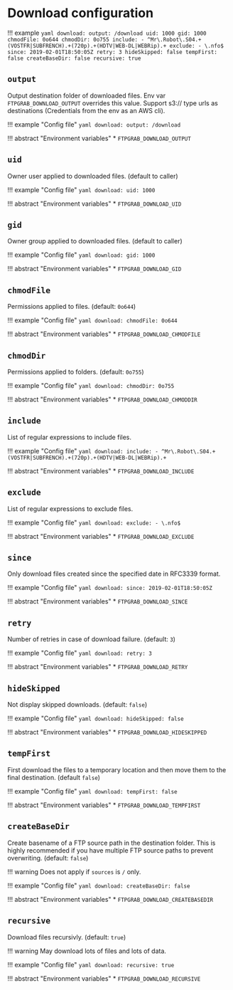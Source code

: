 # Download configuration

!!! example
    ```yaml
    download:
      output: /download
      uid: 1000
      gid: 1000
      chmodFile: 0o644
      chmodDir: 0o755
      include:
        - ^Mr\.Robot\.S04.+(VOSTFR|SUBFRENCH).+(720p).+(HDTV|WEB-DL|WEBRip).+
      exclude:
        - \.nfo$
      since: 2019-02-01T18:50:05Z
      retry: 3
      hideSkipped: false
      tempFirst: false
      createBaseDir: false
      recursive: true
    ```

## `output`

Output destination folder of downloaded files. Env var `FTPGRAB_DOWNLOAD_OUTPUT` overrides this value.
Support s3:// type urls as destinations (Credentials from the env as an AWS cli).

!!! example "Config file"
    ```yaml
    download:
      output: /download
    ```

!!! abstract "Environment variables"
    * `FTPGRAB_DOWNLOAD_OUTPUT`

## `uid`

Owner user applied to downloaded files. (default to caller)

!!! example "Config file"
    ```yaml
    download:
      uid: 1000
    ```

!!! abstract "Environment variables"
    * `FTPGRAB_DOWNLOAD_UID`

## `gid`

Owner group applied to downloaded files. (default to caller)

!!! example "Config file"
    ```yaml
    download:
      gid: 1000
    ```

!!! abstract "Environment variables"
    * `FTPGRAB_DOWNLOAD_GID`

## `chmodFile`

Permissions applied to files. (default: `0o644`)

!!! example "Config file"
    ```yaml
    download:
      chmodFile: 0o644
    ```

!!! abstract "Environment variables"
    * `FTPGRAB_DOWNLOAD_CHMODFILE`

## `chmodDir`

Permissions applied to folders. (default: `0o755`)

!!! example "Config file"
    ```yaml
    download:
      chmodDir: 0o755
    ```

!!! abstract "Environment variables"
    * `FTPGRAB_DOWNLOAD_CHMODDIR`

## `include`

List of regular expressions to include files.

!!! example "Config file"
    ```yaml
    download:
      include:
        - ^Mr\.Robot\.S04.+(VOSTFR|SUBFRENCH).+(720p).+(HDTV|WEB-DL|WEBRip).+
    ```

!!! abstract "Environment variables"
    * `FTPGRAB_DOWNLOAD_INCLUDE`

## `exclude`

List of regular expressions to exclude files.

!!! example "Config file"
    ```yaml
    download:
      exclude:
        - \.nfo$
    ```

!!! abstract "Environment variables"
    * `FTPGRAB_DOWNLOAD_EXCLUDE`

## `since`

Only download files created since the specified date in RFC3339 format.

!!! example "Config file"
    ```yaml
    download:
      since: 2019-02-01T18:50:05Z
    ```

!!! abstract "Environment variables"
    * `FTPGRAB_DOWNLOAD_SINCE`

## `retry`

Number of retries in case of download failure. (default: `3`)

!!! example "Config file"
    ```yaml
    download:
      retry: 3
    ```

!!! abstract "Environment variables"
    * `FTPGRAB_DOWNLOAD_RETRY`

## `hideSkipped`

Not display skipped downloads. (default: `false`)

!!! example "Config file"
    ```yaml
    download:
      hideSkipped: false
    ```

!!! abstract "Environment variables"
    * `FTPGRAB_DOWNLOAD_HIDESKIPPED`

## `tempFirst`

First download the files to a temporary location and then move them to the final destination. (default `false`)

!!! example "Config file"
    ```yaml
    download:
      tempFirst: false
    ```

!!! abstract "Environment variables"
    * `FTPGRAB_DOWNLOAD_TEMPFIRST`

## `createBaseDir`

Create basename of a FTP source path in the destination folder. This is highly recommended if you have multiple FTP
source paths to prevent overwriting. (default: `false`)

!!! warning
    Does not apply if `sources` is `/` only.

!!! example "Config file"
    ```yaml
    download:
      createBaseDir: false
    ```

!!! abstract "Environment variables"
    * `FTPGRAB_DOWNLOAD_CREATEBASEDIR`

## `recursive`

Download files recursivly. (default: `true`)

!!! warning
    May download lots of files and lots of data.

!!! example "Config file"
    ```yaml
    download:
      recursive: true
    ```

!!! abstract "Environment variables"
    * `FTPGRAB_DOWNLOAD_RECURSIVE`
